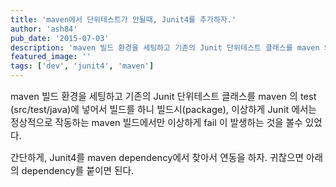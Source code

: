 ```yaml
---
title: 'maven에서 단위테스트가 안될때, Junit4를 추가하자.'
author: 'ash84'
pub_date: '2015-07-03'
description: 'maven 빌드 환경을 세팅하고 기존의 Junit 단위테스트 클래스를 maven 의 test (src/test/java)에 넣어서 빌드를 하니 빌드시(package), 이상하게 Junit 에서는 정상적으로 작동하는 maven 빌드에서만 이상하게 fail 이 발생하는 것을 볼수 있었다.'
featured_image: ''
tags: ['dev', 'junit4', 'maven']
---
```



<span style="font-size: 11pt;"></span><span style="font-size: 11pt;"></span><span style="font-size: 11pt;">maven 빌드 환경을 세팅하고 기존의 Junit 단위테스트 클래스를 maven 의 test (src/test/java)에 넣어서 빌드를 하니 빌드시(package), 이상하게 Junit 에서는 정상적으로 작동하는 maven 빌드에서만 이상하게 fail 이 발생하는 것을 볼수 있었다. </span>

<span style="font-size: 11pt;">간단하게, Junit4를 maven dependency에서 찾아서 연동을 하자. 귀찮으면 아래의 dependency를 붙이면 된다. </span>

<span style="font-size: 11pt;"></span>

<script src="https://gist.github.com/4393655.js"></script>



